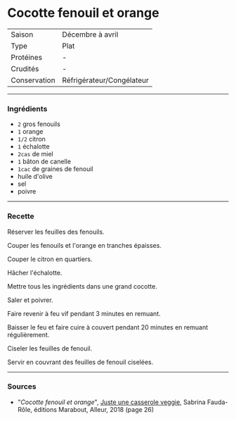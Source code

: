 # Cocotte fenouil et orange

| | |
|:---|:---|
| Saison | Décembre à avril |
| Type | Plat |
| Protéines | - |
| Crudités | - |
| Conservation | Réfrigérateur/Congélateur |

---

### Ingrédients

* `2` gros fenouils
* `1` orange
* `1/2` citron
* `1` échalotte
* `2cas` de miel
* `1` bâton de canelle
* `1cac` de graines de fenouil
* huile d'olive
* sel
* poivre

---

### Recette

Réserver les feuilles des fenouils.

Couper les fenouils et l'orange en tranches épaisses.

Couper le citron en quartiers.

Hâcher l'échalotte.

Mettre tous les ingrédients dans une grand cocotte.

Saler et poivrer.

Faire revenir à feu vif pendant 3 minutes en remuant.

Baisser le feu et faire cuire à couvert pendant 20 minutes en remuant régulièrement.

Ciseler les feuilles de fenouil.

Servir en couvrant des feuilles de fenouil ciselées.

---

### Sources

* "*Cocotte fenouil et orange*", [Juste une casserole veggie](https://www.marabout.com/juste-une-casserole-veggie-9782501129206), Sabrina Fauda-Rôle, éditions Marabout, Alleur, 2018 (page 26)
